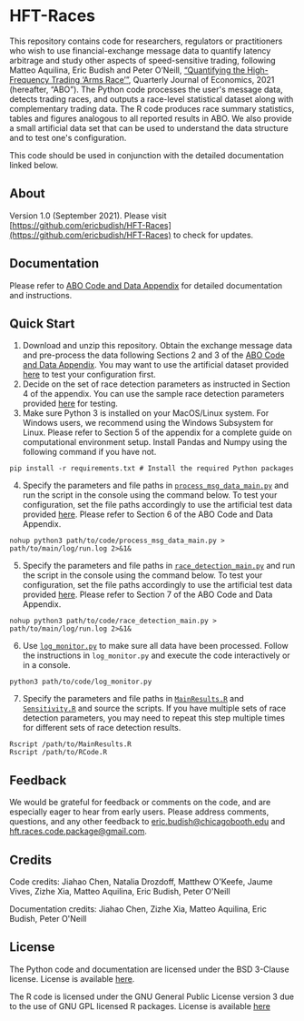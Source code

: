 # HFT-Races

This repository contains code for researchers, regulators or practitioners who wish to use financial-exchange message data to quantify latency arbitrage and study other aspects of speed-sensitive trading, following Matteo Aquilina, Eric Budish and Peter O’Neill, [“Quantifying the High-Frequency Trading ‘Arms Race’”](https://faculty.chicagobooth.edu/eric.budish/research/Quantifying-HFT-Races.pdf), Quarterly Journal of Economics, 2021 (hereafter, “ABO”). The Python code processes the user's message data, detects trading races, and outputs a race-level statistical dataset along with complementary trading data. The R code produces race summary statistics, tables and figures analogous to all reported results in ABO. We also provide a small artificial data set that can be used to understand the data structure and to test one's configuration.

This code should be used in conjunction with the detailed documentation linked below. 

## About

Version 1.0 (September 2021). Please visit [https://github.com/ericbudish/HFT-Races](https://github.com/ericbudish/HFT-Races) to check for updates. 

## Documentation

Please refer to [ABO Code and Data Appendix](Code_and_Data_Appendix.pdf) for detailed documentation and instructions.

## Quick Start

1. Download and unzip this repository. Obtain the exchange message data and pre-process the data following Sections 2 and 3 of the [ABO Code and Data Appendix](Code_and_Data_Appendix.pdf). You may want to use the artificial dataset provided [here](ArtificialTestData/2000-01-01) to test your configuration first. 
2. Decide on the set of race detection parameters as instructed in Section 4 of the appendix. You can use the sample race detection parameters provided [here](ArtificialTestData/Sample_Input_Race_Parameters.csv) for testing.
3. Make sure Python 3 is installed on your MacOS/Linux system. For Windows users, we recommend using the Windows Subsystem for Linux. Please refer to Section 5 of the appendix for a complete guide on computational environment setup. Install Pandas and Numpy using the following command if you have not.
```
pip install -r requirements.txt # Install the required Python packages
``` 
4. Specify the parameters and file paths in [`process_msg_data_main.py`](PythonCode/process_msg_data_main.py) and run the script in the console using the command below. To test your configuration, set the file paths accordingly to use the artificial test data provided [here](ArtificialTestData). Please refer to Section 6 of the ABO Code and Data Appendix.  
```
nohup python3 path/to/code/process_msg_data_main.py > path/to/main/log/run.log 2>&1&
```
5. Specify the parameters and file paths in [`race_detection_main.py`](PythonCode/race_detection_main.py) and run the script in the console using the command below. To test your configuration, set the file paths accordingly to use the artificial test data provided [here](ArtificialTestData).  Please refer to Section 7 of the ABO Code and Data Appendix. 
```
nohup python3 path/to/code/race_detection_main.py > path/to/main/log/run.log 2>&1&
```
6. Use [`log_monitor.py`](PythonCode/log_monitor.py) to make sure all data have been processed. Follow the instructions in `log_monitor.py` and execute the code interactively or in a console.
```
python3 path/to/code/log_monitor.py
``` 
7. Specify the parameters and file paths in [`MainResults.R`](RCode/MainResults.R) and [`Sensitivity.R`](RCode/Sensitivity.R) and source the scripts. If you have multiple sets of race detection parameters, you may need to repeat this step multiple times for different sets of race detection results.
```
Rscript /path/to/MainResults.R
Rscript /path/to/RCode.R
```

## Feedback 

We would be grateful for feedback or comments on the code, and are especially eager to hear from early users. Please address comments, questions, and any other feedback to [eric.budish@chicagobooth.edu](mailto:eric.budish@chicagobooth.edu) and [hft.races.code.package@gmail.com](mailto:hft.races.code.package@gmail.com).

## Credits 

Code credits: Jiahao Chen, Natalia Drozdoff, Matthew O'Keefe, Jaume Vives, Zizhe Xia, Matteo Aquilina, Eric Budish, Peter O'Neill 

Documentation credits: Jiahao Chen, Zizhe Xia, Matteo Aquilina, Eric Budish, Peter O'Neill

## License

The Python code and documentation are licensed under the BSD 3-Clause license. License is available [here](LICENSE).

The R code is licensed under the GNU General Public License version 3 due to the use of GNU GPL licensed R packages. License is available [here](RCode/LICENSE-RCode)
